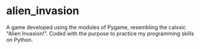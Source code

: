 # alien_invasion
A game developed using the modules of Pygame, resembling the calssic "Alien Invasion!". Coded with the purpose to practice my programming skills on Python.
